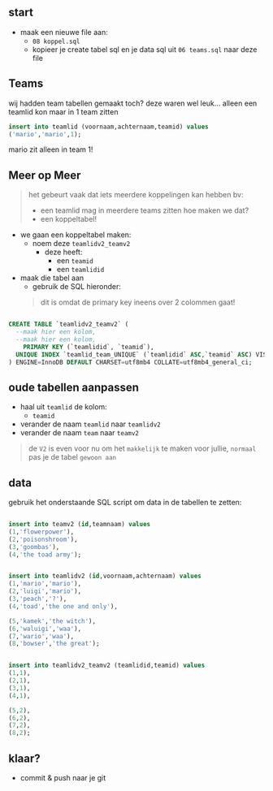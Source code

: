## start

- maak een nieuwe file aan:
    - `08 koppel.sql`
    - kopieer je create tabel sql en je data sql uit  `06 teams.sql` naar deze file

## Teams

wij hadden team tabellen gemaakt toch?
deze waren wel leuk... alleen een teamlid kon maar in 1 team zitten

```SQL
insert into teamlid (voornaam,achternaam,teamid) values 
('mario','mario',1);
```

mario zit alleen in team 1!

## Meer op Meer


> het gebeurt vaak dat iets meerdere koppelingen kan hebben bv:
> - een teamlid mag in meerdere teams zitten
> hoe maken we dat?
> - een koppeltabel!

- we gaan een koppeltabel maken:
    - noem deze `teamlidv2_teamv2`
        - deze heeft:
            - een `teamid`
            - een `teamlidid`
- maak die tabel aan
    - gebruik de SQL hieronder:
    > dit is omdat de primary key ineens over 2 colommen gaat!
```SQL

CREATE TABLE `teamlidv2_teamv2` (
  --maak hier een kolom,
  --maak hier een kolom,
    PRIMARY KEY (`teamlidid`, `teamid`),
  UNIQUE INDEX `teamlid_team_UNIQUE` (`teamlidid` ASC,`teamid` ASC) VISIBLE
) ENGINE=InnoDB DEFAULT CHARSET=utf8mb4 COLLATE=utf8mb4_general_ci;
```

## oude tabellen aanpassen

- haal uit `teamlid` de kolom:
    - `teamid`
- verander de naam `teamlid` naar `teamlidv2`
- verander de naam `team` naar `teamv2`
> de `V2` is even voor nu om het `makkelijk` te maken voor jullie, `normaal` pas je de tabel `gewoon aan`

## data

gebruik het onderstaande SQL script om data in de tabellen te zetten:
```SQL

insert into teamv2 (id,teamnaam) values 
(1,'flowerpower'),
(2,'poisonshroom'),
(3,'goombas'),
(4,'the toad army');


insert into teamlidv2 (id,voornaam,achternaam) values 
(1,'mario','mario'),
(2,'luigi','mario'),
(3,'peach','?'),
(4,'toad','the one and only'),

(5,'kamek','the witch'),
(6,'waluigi','waa'),
(7,'wario','waa'),
(8,'bowser','the great');


insert into teamlidv2_teamv2 (teamlidid,teamid) values 
(1,1),
(2,1),
(3,1),
(4,1),

(5,2),
(6,2),
(7,2),
(8,2);
```

## klaar?

- commit & push naar je git